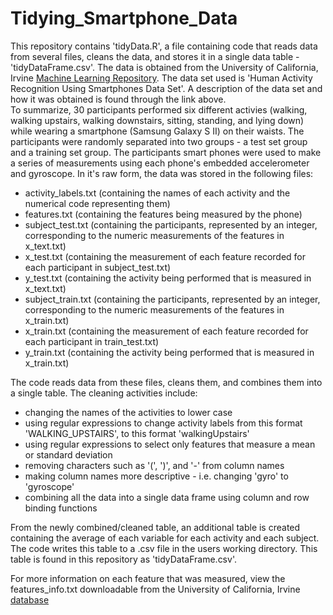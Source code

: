 # Tidying_Smartphone_Data

This repository contains 'tidyData.R', a file containing code that reads data from several files, cleans the data, and stores it in a single data table - 'tidyDataFrame.csv'. 
The data is obtained from the University of California, Irvine [Machine Learning Repository](http://archive.ics.uci.edu/ml/datasets/Human+Activity+Recognition+Using+Smartphones). 
The data set used is 'Human Activity Recognition Using Smartphones Data Set'. A description of the data set and how it was obtained is found through the link above.  
To summarize, 30 participants performed six different activies (walking, walking upstairs, walking downstairs, sitting, standing, and lying down) while wearing a smartphone (Samsung Galaxy S II) on their waists. The participants were randomly separated into two groups - a test set group and a training set group. The participants smart phones were used to make a series of measurements using each phone's embedded accelerometer and gyroscope. In it's raw form, the data was stored in the following files: 
* activity_labels.txt (containing the names of each activity and the numerical code representing them)
* features.txt (containing the features being measured by the phone)
* subject_test.txt (containing the participants, represented by an integer, corresponding to the numeric measurements of the features in x_text.txt) 
* x_test.txt (containing the measurement of each feature recorded for each participant in subject_test.txt) 
* y_test.txt (containing the activity being performed that is measured in x_text.txt)
* subject_train.txt (containing the participants, represented by an integer, corresponding to the numeric measurements of the features in x_train.txt)
* x_train.txt (containing the measurement of each feature recorded for each participant in train_test.txt) 
* y_train.txt (containing the activity being performed that is measured in x_train.txt)  


The code reads data from these files, cleans them, and combines them into a single table. The cleaning activities include: 
* changing the names of the activities to lower case 
* using regular expressions to change activity labels from this format 'WALKING_UPSTAIRS', to this format 'walkingUpstairs' 
* using regular expressions to select only features that measure a mean or standard deviation 
* removing characters such as '(', ')', and '-' from column names 
* making column names more descriptive - i.e. changing 'gyro' to 'gyroscope' 
* combining all the data into a single data frame using column and row binding functions  

From the newly combined/cleaned table, an additional table is created containing the average of each variable for each activity and each subject. The code writes this table to a .csv file in the users working directory. This table is found in this repository as 'tidyDataFrame.csv'.  

For more information on each feature that was measured, view the features_info.txt downloadable from the University of California, Irvine [database](http://archive.ics.uci.edu/ml/machine-learning-databases/00240/)

